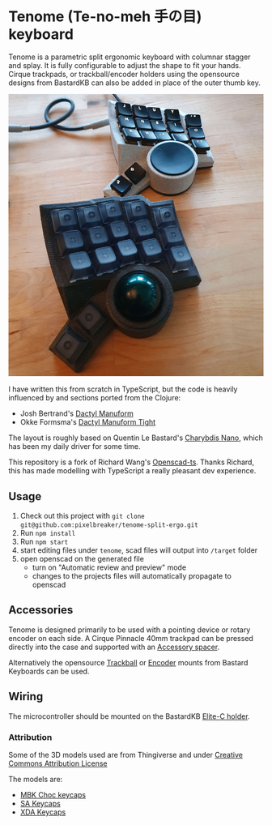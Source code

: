 # Tenome (Te-no-meh 手の目) keyboard

Tenome is a parametric split ergonomic keyboard with columnar stagger and splay. It is fully configurable to adjust the shape to fit your hands. Cirque trackpads, or trackball/encoder holders using the opensource designs from BastardKB can also be added in place of the outer thumb key.

![Right side render](./img/choc-mx.jpg)

I have written this from scratch in TypeScript, but the code is heavily influenced by and sections ported from the Clojure:

- Josh Bertrand's [Dactyl Manuform](https://github.com/abstracthat/dactyl-manuform)
- Okke Formsma's [Dactyl Manuform Tight](https://github.com/okke-formsma/dactyl-manuform-tight/)

The layout is roughly based on Quentin Le Bastard's [Charybdis Nano](https://github.com/Bastardkb/Charybdis), which has been my daily driver for some time.

This repository is a fork of Richard Wang's [Openscad-ts](https://github.com/richardwa/openscad-ts). Thanks Richard, this has made modelling with TypeScript a really pleasant dev experience.

## Usage

1. Check out this project with `git clone git@github.com:pixelbreaker/tenome-split-ergo.git`
2. Run `npm install`
3. Run `npm start`
4. start editing files under `tenome`, scad files will output into `/target` folder
5. open openscad on the generated file
   - turn on "Automatic review and preview" mode
   - changes to the projects files will automatically propagate to openscad

## Accessories

Tenome is designed primarily to be used with a pointing device or rotary encoder on each side. A Cirque Pinnacle 40mm trackpad can be pressed directly into the case and supported with an [Accessory spacer](./stls/accessory-holder-spacer.stl).

Alternatively the opensource [Trackball](https://github.com/Bastardkb/Charybdis) or [Encoder](https://github.com/Bastardkb/Charybdis-EC11) mounts from Bastard Keyboards can be used.

## Wiring

The microcontroller should be mounted on the BastardKB [Elite-C holder](https://github.com/Bastardkb/Elite-C-holder).

### Attribution

Some of the 3D models used are from Thingiverse and under [Creative Commons Attribution License](https://creativecommons.org/licenses/by-nc/4.0/)

The models are:

- [MBK Choc keycaps](https://www.thingiverse.com/thing:4564253)
- [SA Keycaps](https://www.thingiverse.com/thing:4283287)
- [XDA Keycaps](https://www.thingiverse.com/thing:4593219/files)
